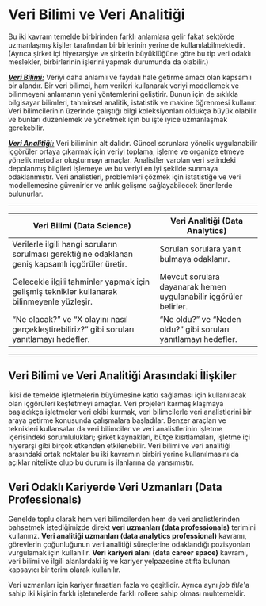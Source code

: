 <h1>Veri Bilimi ve Veri Analitiği</h1>

Bu iki kavram temelde birbirinden farklı anlamlara gelir fakat sektörde uzmanlaşmış kişiler tarafından birbirlerinin yerine de kullanılabilmektedir. (Ayrıca şirket içi hiyerarşiye ve şirketin büyüklüğüne göre bu tip veri odaklı meslekler, birbirlerinin işlerini yapmak durumunda da olabilir.) 

<ins>***Veri Bilimi:***</ins> Veriyi daha anlamlı ve faydalı hale getirme amacı olan kapsamlı bir alandır. Bir veri bilimci, ham verileri kullanarak veriyi modellemek ve bilinmeyeni anlamanın yeni yöntemlerini geliştirir. Bunun için de sıklıkla bilgisayar bilimleri, tahminsel analitik, istatistik ve makine öğrenmesi kullanır. Veri bilimcilerinin üzerinde çalıştığı bilgi koleksiyonları oldukça büyük olabilir ve bunları düzenlemek ve yönetmek için bu işte iyice uzmanlaşmak gerekebilir. 

<ins>***Veri Analitiği:***</ins> Veri biliminin alt dalıdır. Güncel sorunlara yönelik uygulanabilir içgörüler ortaya çıkarmak için veriyi toplama, işleme ve organize etmeye yönelik metodlar oluşturmayı amaçlar. Analistler varolan veri setindeki depolanmış bilgileri işlemeye ve bu veriyi en iyi şekilde sunmaya odaklanmıştır. Veri analistleri, problemleri çözmek için istatistiğe ve veri modellemesine güvenirler ve anlık gelişme sağlayabilecek önerilerde bulunurlar. 

------------------------------------------------------------------------------------------------------------
| **Veri Bilimi (Data Science)** | **Veri Analitiği (Data Analytics)** |
|-------------------------------|--------------------------------------|
| Verilerle ilgili hangi soruların sorulması gerektiğine odaklanan geniş kapsamlı içgörüler üretir. | Sorulan sorulara yanıt bulmaya odaklanır. |
| Gelecekle ilgili tahminler yapmak için gelişmiş teknikler kullanarak bilinmeyenle yüzleşir. | Mevcut sorulara dayanarak hemen uygulanabilir içgörüler belirler. |
| “Ne olacak?” ve “X olayını nasıl gerçekleştirebiliriz?” gibi soruları yanıtlamayı hedefler. | “Ne oldu?” ve “Neden oldu?” gibi soruları yanıtlamayı hedefler. |

------------------------------------------------------------------------------------------------------------
<h2>Veri Bilimi ve Veri Analitiği Arasındaki İlişkiler</h2>

İkisi de temelde işletmelerin büyümesine katkı sağlaması için kullanılacak olan içgörüleri keşfetmeyi amaçlar. Veri projeleri karmaşıklaşmaya başladıkça işletmeler veri ekibi kurmak, veri bilimcilerle veri analistlerini bir araya getirme konusunda çalışmalara başladılar. Benzer araçları ve teknikleri kullansalar da veri bilimciler ve veri analistlerinin işletme içerisindeki sorumlulukları; şirket kaynakları, bütçe kısıtlamaları, işletme içi hiyerarşi gibi birçok etkenden etkilenebilir. Veri bilimi ve veri analitiği arasındaki ortak noktalar bu iki kavramın birbiri yerine kullanılmasını da açıklar nitelikte olup bu durum iş ilanlarına da yansımıştır.

<h2>Veri Odaklı Kariyerde Veri Uzmanları (Data Professionals)</h2>

Genelde toplu olarak hem veri bilimcilerden hem de veri analistlerinden bahsetmek istediğimizde direkt **veri uzmanları (data professionals)** terimini kullanırız. **Veri analitiği uzmanları (data analytics professional)** kavramı, görevlerin çoğunluğunun veri analitiği süreçlerine odaklandığı pozisyonları vurgulamak için kullanılır. **Veri kariyeri alanı (data career space)** kavramı, veri bilimi ve ilgili alanlardaki iş ve kariyer yelpazesine atıfta bulunan kapsayıcı bir terim olarak kullanılır. 

Veri uzmanları için kariyer fırsatları fazla ve çeşitlidir. Ayrıca aynı *job title*'a sahip iki kişinin farklı işletmelerde farklı rollere sahip olması muhtemeldir. 
